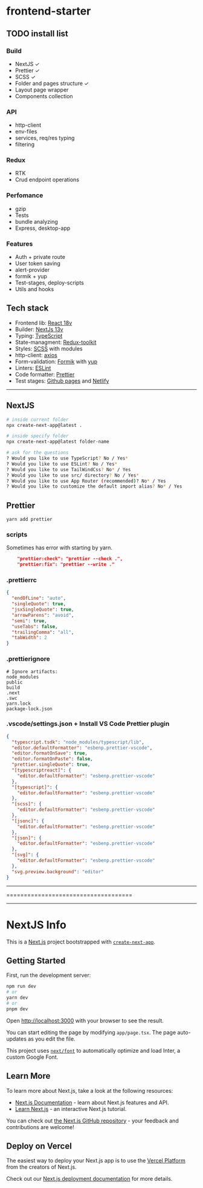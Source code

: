 # frontend-starter

## TODO install list

### Build

- NextJS ✓
- Prettier ✓
- SCSS ✓
- Folder and pages structure ✓
- Layout page wrapper
- Components collection

### API

- http-client
- env-files
- services, req/res typing
- filtering

### Redux

- RTK
- Crud endpoint operations

### Perfomance

- gzip
- Tests
- bundle analyzing
- Express, desktop-app

### Features

- Auth + private route
- User token saving
- alert-provider
- formik + yup
- Test-stages, deploy-scripts
- Utils and hooks

## Tech stack

- Frontend lib: [React 18v](https://ru.legacy.reactjs.org/)
- Builder: [NextJs 13v](https://nextjs.org/)
- Typing: [TypeScript](https://www.typescriptlang.org/)
- State-managment: [Redux-toolkit](https://redux-toolkit.js.org/)
- Styles: [SCSS](https://sass-scss.ru/) with modules
- http-client: [axios](https://github.com/axios/axios)
- Form-validation: [Formik](https://formik.org/) with [yup](https://github.com/jquense/yup)
- Linters: [ESLint](https://eslint.org/)
- Code formatter: [Prettier](https://prettier.io/)
- Test stages: [Github pages](https://pages.github.com/) and [Netlify](https://www.netlify.com/)

---

## NextJS

```bash
# inside current folder
npx create-next-app@latest .

# inside specify folder
npx create-next-app@latest folder-name

# ask for the questions
? Would you like to use TypeScript? No / Yes*
? Would you like to use ESLint? No / Yes*
? Would you like to use TailWindCss? No* / Yes
? Would you like to use src/ directory? No / Yes*
? Would you like to use App Router (recommended)? No* / Yes
? Would you like to customize the default import alias? No* / Yes
```

## Prettier

`yarn add prettier`

### scripts

Sometimes has error with starting by yarn.

```json
    "prettier:check": "prettier --check .",
    "prettier:fix": "prettier --write ."
```

### .prettierrc

```json
{
  "endOfLine": "auto",
  "singleQuote": true,
  "jsxSingleQuote": true,
  "arrowParens": "avoid",
  "semi": true,
  "useTabs": false,
  "trailingComma": "all",
  "tabWidth": 2
}
```

### .prettierignore

```
# Ignore artifacts:
node_modules
public
build
.next
.swc
yarn.lock
package-lock.json
```

### .vscode/settings.json + Install VS Code Prettier plugin

```json
{
  "typescript.tsdk": "node_modules/typescript/lib",
  "editor.defaultFormatter": "esbenp.prettier-vscode",
  "editor.formatOnSave": true,
  "editor.formatOnPaste": false,
  "prettier.singleQuote": true,
  "[typescriptreact]": {
    "editor.defaultFormatter": "esbenp.prettier-vscode"
  },
  "[typescript]": {
    "editor.defaultFormatter": "esbenp.prettier-vscode"
  },
  "[scss]": {
    "editor.defaultFormatter": "esbenp.prettier-vscode"
  },
  "[jsonc]": {
    "editor.defaultFormatter": "esbenp.prettier-vscode"
  },
  "[json]": {
    "editor.defaultFormatter": "esbenp.prettier-vscode"
  },
  "[svg]": {
    "editor.defaultFormatter": "esbenp.prettier-vscode"
  },
  "svg.preview.background": "editor"
}
```

---

====================================

---

# NextJS Info

This is a [Next.js](https://nextjs.org/) project bootstrapped with [`create-next-app`](https://github.com/vercel/next.js/tree/canary/packages/create-next-app).

## Getting Started

First, run the development server:

```bash
npm run dev
# or
yarn dev
# or
pnpm dev
```

Open [http://localhost:3000](http://localhost:3000) with your browser to see the result.

You can start editing the page by modifying `app/page.tsx`. The page auto-updates as you edit the file.

This project uses [`next/font`](https://nextjs.org/docs/basic-features/font-optimization) to automatically optimize and load Inter, a custom Google Font.

## Learn More

To learn more about Next.js, take a look at the following resources:

- [Next.js Documentation](https://nextjs.org/docs) - learn about Next.js features and API.
- [Learn Next.js](https://nextjs.org/learn) - an interactive Next.js tutorial.

You can check out [the Next.js GitHub repository](https://github.com/vercel/next.js/) - your feedback and contributions are welcome!

## Deploy on Vercel

The easiest way to deploy your Next.js app is to use the [Vercel Platform](https://vercel.com/new?utm_medium=default-template&filter=next.js&utm_source=create-next-app&utm_campaign=create-next-app-readme) from the creators of Next.js.

Check out our [Next.js deployment documentation](https://nextjs.org/docs/deployment) for more details.
